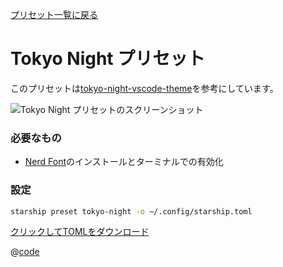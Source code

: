 [プリセット一覧に戻る](./README.md#pastel-powerline)

# Tokyo Night プリセット

このプリセットは[tokyo-night-vscode-theme](https://github.com/enkia/tokyo-night-vscode-theme)を参考にしています。

![Tokyo Night プリセットのスクリーンショット](/presets/img/tokyo-night.png)

### 必要なもの

- [Nerd Font](https://www.nerdfonts.com/)のインストールとターミナルでの有効化

### 設定

```sh
starship preset tokyo-night -o ~/.config/starship.toml
```

[クリックしてTOMLをダウンロード](/presets/toml/tokyo-night.toml)

@[code](../../.vuepress/public/presets/toml/tokyo-night.toml)
